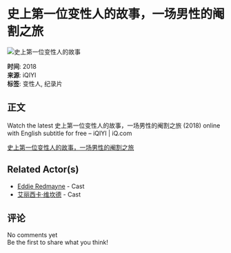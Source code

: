 # 史上第一位变性人的故事，一场男性的阉割之旅

![史上第一位变性人的故事](https://pic3.iqiyipic.com/image/20180608/66/97/v_116602132_m_601_220_124.jpg)

**时间**: 2018  
**来源**: iQIYI  
**标签**: 变性人, 纪录片  

## 正文
Watch the latest 史上第一位变性人的故事，一场男性的阉割之旅 (2018) online with English subtitle for free – iQIYI | iQ.com

[史上第一位变性人的故事，一场男性的阉割之旅](//www.iq.com/play/%E5%8F%B2%E4%B8%8A%E7%AC%AC%E4%B8%80%E4%BD%8D%E5%8F%98%E6%80%A7%E4%BA%BA%E7%9A%84%E6%95%85%E4%BA%8B-%E4%B8%80%E5%9C%BA%E7%94%B7%E6%80%A7%E7%9A%84%E9%98%89%E5%89%B2%E4%B9%8B%E6%97%85-2018-19rr0jjioc?lang=en_us)

## Related Actor(s)
- [Eddie Redmayne](//www.iq.com/actor-info/eddie-redmayne-214888805?lang=en_us) - Cast
- [艾丽西卡·维坎德](//www.iq.com/actor-info/%E8%89%BE%E4%B8%BD%E8%A5%BF%E5%8D%A1-%E7%BB%B4%E5%9D%8E%E5%BE%B7-205631505?lang=en_us) - Cast  

## 评论
No comments yet  
Be the first to share what you think!